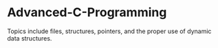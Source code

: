 # Advanced-C-Programming

Topics include files, structures, pointers, and the proper use of dynamic data structures.
